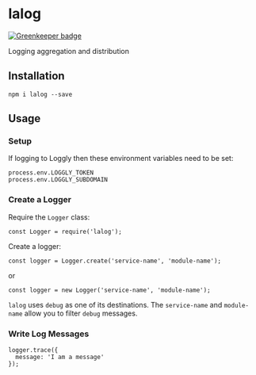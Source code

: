 # lalog

[![Greenkeeper badge](https://badges.greenkeeper.io/guyellis/lalog.svg)](https://greenkeeper.io/)

Logging aggregation and distribution

## Installation

```
npm i lalog --save
```

## Usage

### Setup

If logging to Loggly then these environment variables need to be set:

```
process.env.LOGGLY_TOKEN
process.env.LOGGLY_SUBDOMAIN
```

### Create a Logger

Require the `Logger` class:

```
const Logger = require('lalog');
```

Create a logger:

```
const logger = Logger.create('service-name', 'module-name');
```

or

```
const logger = new Logger('service-name', 'module-name');
```

`lalog` uses `debug` as one of its destinations. The `service-name` and `module-name` allow you
to filter `debug` messages.

### Write Log Messages

```
logger.trace({
  message: 'I am a message'
});
```


